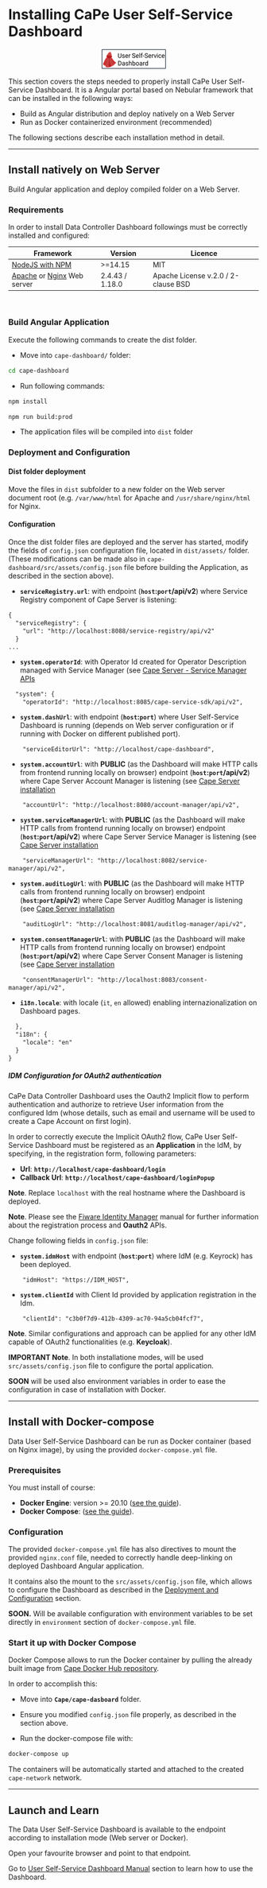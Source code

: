# Installing CaPe User Self-Service Dashboard


<span style="display:block;text-align:center">!['dashboard-logo'](../img/user-dashboard-logo.png)
</span>

This section covers the steps needed to properly install CaPe User Self-Service Dashboard. 
It is a Angular portal based on Nebular framework that can be installed in the following ways:

-   Build as Angular distribution and deploy natively on a Web Server
-   Run as Docker containerized environment (recommended)


The following sections describe each installation method in detail.

---
## Install natively on Web Server

Build Angular application and deploy compiled folder on a Web Server.

### Requirements

In order to install Data Controller Dashboard followings must be correctly installed and
configured:

| Framework                                                                                                      | Version                | Licence                                 |
| -------------------------------------------------------------------------------------------------------------- | ---------------------- |---------------------------------------- |
| [NodeJS with NPM](https://nodejs.org/en/)                                                                      | >=14.15                | MIT                                     |
| [Apache](https://httpd.apache.org) or [Nginx](https://nginx.org/en) Web server                                 | 2.4.43 / 1.18.0        | Apache License v.2.0 /  2-clause BSD    |

&nbsp;
### Build Angular Application

Execute the following commands to create the dist folder.

-  Move into `cape-dashboard/` folder:

```bash
cd cape-dashboard
```

- Run following commands:

```bash
npm install
```

```bash
npm run build:prod
```

- The application files will be compiled into `dist` folder



### Deployment and Configuration

#### Dist folder deployment

Move the files in `dist` subfolder to a new folder on the Web server document root (e.g. `/var/www/html` for Apache and `/usr/share/nginx/html` for Nginx.

#### Configuration

Once the dist folder files are deployed and the server has started, modify the
fields of `config.json` configuration file, located in `dist/assets/` folder.
(These modifications can be made also in `cape-dashboard/src/assets/config.json` file before building the Application, as described in the section above).


- **`serviceRegistry.url`**: with endpoint (**`host`:`port`/api/v2**) where Service Registry component of Cape Server is listening:


```
{
  "serviceRegistry": {
	"url": "http://localhost:8088/service-registry/api/v2"
  }
...
```  
 
- **`system.operatorId`**: with Operator Id created for Operator Description managed with Service Manager (see [Cape Server - Service Manager APIs](install-cape-sdk-client.md)

```  
  "system": {
    "operatorId": "http://localhost:8085/cape-service-sdk/api/v2",
``` 


- **`system.dashUrl`**: with endpoint (**`host`:`port`**) where User Self-Service Dashboard is running (depends on Web server configuration or if running with Docker on different published port).

```   
    "serviceEditorUrl": "http://localhost/cape-dashboard",
```   


- **`system.accountUrl`**: with **PUBLIC** (as the Dashboard will make HTTP calls from frontend running locally on browser) endpoint (**`host`:`port`/api/v2**) where Cape Server Account Manager is listening (see [Cape Server installation](install-cape-server.md)

```  
    "accountUrl": "http://localhost:8080/account-manager/api/v2",
``` 

- **`system.serviceManagerUrl`**: with **PUBLIC** (as the Dashboard will make HTTP calls from frontend running locally on browser) endpoint (**`host`:`port`/api/v2**) where Cape Server Service Manager is listening (see [Cape Server installation](install-cape-server.md)

```  
    "serviceManagerUrl": "http://localhost:8082/service-manager/api/v2",
``` 

- **`system.auditLogUrl`**: with **PUBLIC** (as the Dashboard will make HTTP calls from frontend running locally on browser) endpoint (**`host`:`port`/api/v2**) where Cape Server Auditlog Manager is listening (see [Cape Server installation](install-cape-server.md)

```  
    "auditLogUrl": "http://localhost:8081/auditlog-manager/api/v2",
``` 

- **`system.consentManagerUrl`**: with **PUBLIC** (as the Dashboard will make HTTP calls from frontend running locally on browser) endpoint (**`host`:`port`/api/v2**) where Cape Server Consent Manager is listening (see [Cape Server installation](install-cape-server.md)

```  
    "consentManagerUrl": "http://localhost:8083/consent-manager/api/v2",
``` 
- **`i18n.locale`**: with locale (`it`, `en` allowed) enabling internazionalization on Dashboard pages. 

```
  },
  "i18n": {
    "locale": "en" 
  }
}
```

##### IDM Configuration for OAuth2 authentication

CaPe Data Controller Dashboard uses the Oauth2 Implicit flow to perform authentication and authorize to retrieve User information from the configured Idm (whose details, such as email and username will be used to create a Cape Account on first login).

In order to correctly execute the Implicit OAuth2 flow, CaPe User Self-Service Dashboard must be registered as an **Application** in the IdM, by
specifying, in the registration form, following parameters:

  -   **Url**: **`http://localhost/cape-dashboard/login`** 
  -   **Callback Url**: **`http://localhost/cape-dashboard/loginPopup`**

**Note**. Replace `localhost` with the real hostname where the Dashboard is deployed.

**Note**. Please see the
[Fiware Identity Manager](https://fiware-idm.readthedocs.io/en/latest/oauth/introduction/index.html)
manual for further information about the registration process and
**Oauth2** APIs.

Change following fields in `config.json` file:

  - **`system.idmHost`** with endpoint (**`host`:`port`**) where IdM (e.g. Keyrock) has been deployed.

``` 
    "idmHost": "https://IDM_HOST",
```	

  - **`system.clientId`** with Client Id provided by application registration in the Idm.

```
    "clientId": "c3b0f7d9-412b-4309-ac70-94a5cb04fcf7",
```

**Note**. Similar configurations and approach can be applied for any other IdM capable of OAuth2 functionalities (e.g. **Keycloak**).

**IMPORTANT Note**. In both installatione modes, will be used `src/assets/config.json` file to configure the portal application.

**SOON** will be used also environment variables in order to ease the configuration in case of installation with Docker.

---
## Install with Docker-compose

Data User Self-Service Dashboard can be run as Docker container (based on Nginx image), by using the provided `docker-compose.yml` file.

### Prerequisites

You must install of course:

   -  **Docker Engine**: version >= 20.10 ([see the guide](https://docs.docker.com/get-docker/)).
   -  **Docker Compose**: ([see the guide](https://docs.docker.com/compose/install/#install-compose)).


### Configuration

The provided `docker-compose.yml` file has also directives to mount the provided `nginx.conf` file, needed to correctly handle deep-linking on deployed Dashboard Angular application.

It contains also the mount to the `src/assets/config.json` file, which allows to configure the Dashboard as described in the [Deployment and Configuration](#deployment-and-configuration) section.

**SOON.** Will be available configuration with environment variables to be set directly in `environment` section of `docker-compose.yml` file.

### Start it up with Docker Compose

Docker Compose allows to run the Docker container by pulling the already built image from [Cape Docker Hub repository]().

In order to accomplish this:

- Move into **`Cape/cape-dasboard`** folder.
  
- Ensure you modified `config.json` file properly, as described in the section above.
	
- Run the docker-compose file with:

```bash
docker-compose up
```

The containers will be automatically started and attached to the created `cape-network` network.

---
## Launch and Learn

The Data User Self-Service Dashboard is available to the endpoint according to installation mode (Web server or Docker).

Open your favourite browser and point to that endpoint.

Go to [User Self-Service Dashboard Manual](../dashboards/user-dashboard/index.md) section to learn how to use the Dashboard.

